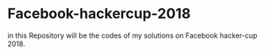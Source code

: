 # Facebook-hackercup-2018
in this Repository  will be the codes of my solutions on Facebook hacker-cup 2018.

